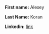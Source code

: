 **First name:** Alexey

**Last Name:**  Koran

**Linkedin:** [link](https://www.linkedin.com/in/alexey-koran/)

